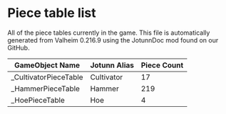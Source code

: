 # Piece table list
All of the piece tables currently in the game.
This file is automatically generated from Valheim 0.216.9 using the JotunnDoc mod found on our GitHub.

|GameObject Name |Jotunn Alias |Piece Count |
|---|---|---|
|_CultivatorPieceTable|Cultivator|17|
|_HammerPieceTable|Hammer|219|
|_HoePieceTable|Hoe|4|
